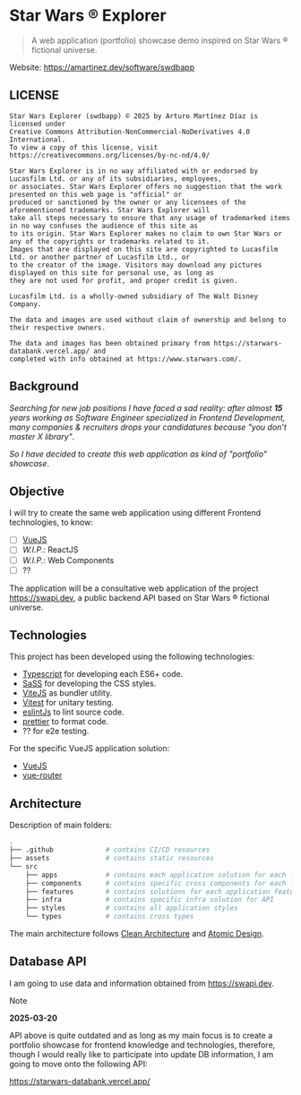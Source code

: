 # Star Wars ® Explorer

> A web application (portfolio) showcase demo inspired on Star Wars ® fictional universe.

Website:
https://amartinez.dev/software/swdbapp

## LICENSE

```
Star Wars Explorer (swdbapp) © 2025 by Arturo Martínez Díaz is licensed under
Creative Commons Attribution-NonCommercial-NoDerivatives 4.0 International.
To view a copy of this license, visit https://creativecommons.org/licenses/by-nc-nd/4.0/

Star Wars Explorer is in no way affiliated with or endorsed by Lucasfilm Ltd. or any of its subsidiaries, employees,
or associates. Star Wars Explorer offers no suggestion that the work presented on this web page is "official" or
produced or sanctioned by the owner or any licensees of the aforementioned trademarks. Star Wars Explorer will
take all steps necessary to ensure that any usage of trademarked items in no way confuses the audience of this site as
to its origin. Star Wars Explorer makes no claim to own Star Wars or any of the copyrights or trademarks related to it.
Images that are displayed on this site are copyrighted to Lucasfilm Ltd. or another partner of Lucasfilm Ltd., or
to the creator of the image. Visitors may download any pictures displayed on this site for personal use, as long as
they are not used for profit, and proper credit is given.

Lucasfilm Ltd. is a wholly-owned subsidiary of The Walt Disney Company.

The data and images are used without claim of ownership and belong to their respective owners.

The data and images has been obtained primary from https://starwars-databank.vercel.app/ and
completed with info obtained at https://www.starwars.com/.
```

## Background

_Searching for new job positions I have faced a sad reality:
after almost **15** years working as Software Engineer specialized in
Frontend Development, many companies & recruiters drops your candidatures
because "you don't master X library"_.

_So I have decided to create this web application as kind of "portfolio" showcase_.

## Objective

I will try to create the same web application using different Frontend technologies, to know:

- [ ] [VueJS]()
- [ ] _W.I.P._: ReactJS
- [ ] _W.I.P._: Web Components
- [ ] ??

The application will be a consultative web application of the project https://swapi.dev,
a public backend API based on Star Wars ® fictional universe.

## Technologies

This project has been developed using the following technologies:

- [Typescript](https://www.typescriptlang.org/) for developing each ES6+ code.
- [SaSS](https://sass-lang.com/) for developing the CSS styles.
- [ViteJS](https://vite.dev/) as bundler utility.
- [Vitest](https://vitest.dev/) for unitary testing.
- [eslintJs](https://eslint.org/) to lint source code.
- [prettier](https://prettier.io/) to format code.
- ?? for e2e testing.

For the specific VueJS application solution:

- [VueJS](https://vuejs.org/)
- [vue-router](https://router.vuejs.org/)

## Architecture

Description of main folders:

```bash
.
├── .github             # contains CI/CD resources
├── assets              # contains static resources
└── src
    ├── apps            # contains each application solution for each library
    ├── components      # contains specific cross components for each library
    ├── features        # contains solutions for each application feature
    ├── infra           # contains specific infra solution for API
    ├── styles          # contains all application styles
    └── types           # contains cross types
```

The main architecture follows [Clean Architecture](https://blog.cleancoder.com/uncle-bob/2012/08/13/the-clean-architecture.html)
and [Atomic Design](https://atomicdesign.bradfrost.com/).

## Database API

I am going to use data and information obtained from https://swapi.dev.

> [!NOTE]
>
> **2025-03-20**
>
> API above is quite outdated and as long as my main focus is to create a portfolio showcase for frontend
> knowledge and technologies, therefore, though I would really like to participate into update DB information,
> I am going to move onto the following API:
>
> https://starwars-databank.vercel.app/

